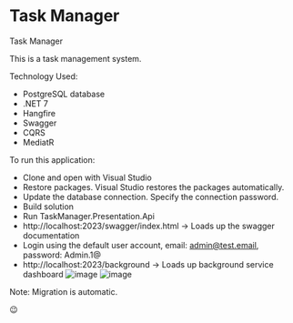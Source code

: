 # Task Manager
Task Manager

This is a task management system.

Technology Used:
- PostgreSQL database
- .NET 7
- Hangfire
- Swagger
- CQRS
- MediatR

To run this application:
- Clone and open with Visual Studio
- Restore packages. Visual Studio restores the packages automatically.
- Update the database connection. Specify the connection password.
- Build solution
- Run TaskManager.Presentation.Api
- http://localhost:2023/swagger/index.html -> Loads up the swagger documentation
- Login using the default user account, email: admin@test.email, password: Admin.1@
- http://localhost:2023/background -> Loads up background service dashboard
![image](https://github.com/abahjosephisrael/task-manager/assets/42052027/81f229be-a4eb-432e-96cc-581c03df1975)
![image](https://github.com/abahjosephisrael/task-manager/assets/42052027/bcdd2083-eb4d-4d4d-9a71-eb0b1eda4980)

Note: Migration is automatic.

😉
